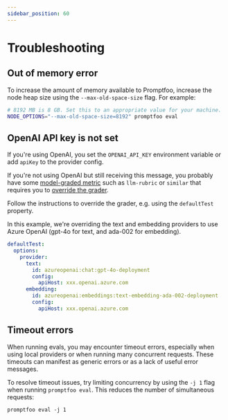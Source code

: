 ```yaml
---
sidebar_position: 60
---
```


# Troubleshooting

## Out of memory error

To increase the amount of memory available to Promptfoo, increase the node heap size using the `--max-old-space-size` flag. For example:

```bash
# 8192 MB is 8 GB. Set this to an appropriate value for your machine.
NODE_OPTIONS="--max-old-space-size=8192" promptfoo eval
```

## OpenAI API key is not set

If you're using OpenAI, you set the `OPENAI_API_KEY` environment variable or add `apiKey` to the provider config.

If you're not using OpenAI but still receiving this message, you probably have some [model-graded metric](/docs/configuration/expected-outputs/model-graded/) such as `llm-rubric` or `similar` that requires you to [override the grader](/docs/configuration/expected-outputs/model-graded/#overriding-the-llm-grader).

Follow the instructions to override the grader, e.g. using the `defaultTest` property.

In this example, we're overriding the text and embedding providers to use Azure OpenAI (gpt-4o for text, and ada-002 for embedding).

```yaml
defaultTest:
  options:
    provider:
      text:
        id: azureopenai:chat:gpt-4o-deployment
        config:
          apiHost: xxx.openai.azure.com
      embedding:
        id: azureopenai:embeddings:text-embedding-ada-002-deployment
        config:
          apiHost: xxx.openai.azure.com
```

## Timeout errors

When running evals, you may encounter timeout errors, especially when using local providers or when running many concurrent requests. These timeouts can manifest as generic errors or as a lack of useful error messages.

To resolve timeout issues, try limiting concurrency by using the `-j 1` flag when running `promptfoo eval`. This reduces the number of simultaneous requests:

```
promptfoo eval -j 1
```
